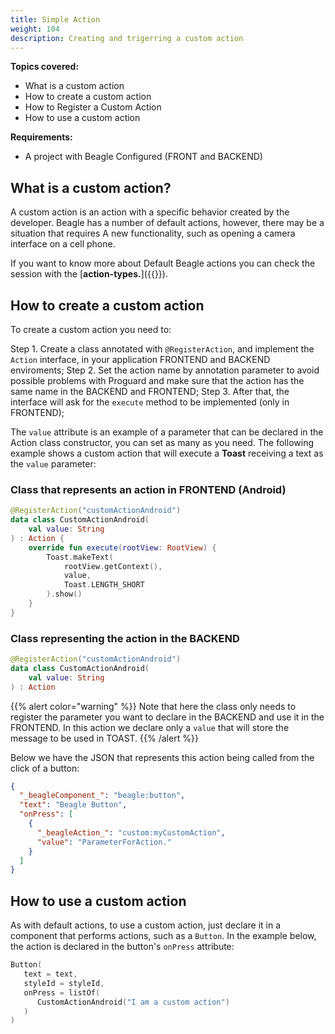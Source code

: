 ```yaml
---
title: Simple Action
weight: 104
description: Creating and trigerring a custom action
---
```


**Topics covered:**

- What is a custom action
- How to create a custom action
- How to Register a Custom Action
- How to use a custom action

**Requirements:**

- A project with Beagle Configured (FRONT and BACKEND)

## What is a custom action?

A custom action is an action with a specific behavior created by the developer. Beagle has a number of default actions, however, there may be a situation that requires A new functionality, such as opening a camera interface on a cell phone.

If you want to know more about Default Beagle actions you can check the session with the [**action-types.**]({{<ref path="/api/actions/overview#action-types" lang="en">}}).

## How to create a custom action

To create a custom action you need to:

Step 1. Create a class annotated with `@RegisterAction`, and implement the `Action` interface, in your application FRONTEND and BACKEND enviroments;
Step 2. Set the action name by annotation parameter to avoid possible problems with Proguard and make sure that the action has the same name in the BACKEND and FRONTEND;
Step 3. After that, the interface will ask for the `execute` method to be implemented (only in FRONTEND);

The `value` attribute is an example of a parameter that can be declared in the Action class constructor, you can set as many as you need.
The following example shows a custom action that will execute a **Toast** receiving a text as the `value` parameter:

### Class that represents an action in FRONTEND (Android)

```kotlin
@RegisterAction("customActionAndroid")
data class CustomActionAndroid(
    val value: String
) : Action {
    override fun execute(rootView: RootView) {
        Toast.makeText(
            rootView.getContext(),
            value,
            Toast.LENGTH_SHORT
        ).show()
    }
}
```

### Class representing the action in the BACKEND

```kotlin
@RegisterAction("customActionAndroid")
data class CustomActionAndroid(
    val value: String
) : Action
```

{{% alert color="warning" %}}
  Note that here the class only needs to register the parameter you want to declare in the BACKEND and use it in the FRONTEND. In this action we declare only a `value` that will store the message to be used in TOAST.
{{% /alert %}}

Below we have the JSON that represents this action being called from the click of a button:

```json
{
  "_beagleComponent_": "beagle:button",
  "text": "Beagle Button",
  "onPress": [
    {
      "_beagleAction_": "custom:myCustomAction",
      "value": "ParameterForAction."
    }
  ]
}
```

## How to use a custom action

As with default actions, to use a custom action, just declare it in a component that performs actions, such as a `Button`.
In the example below, the action is declared in the button's `onPress` attribute:

```kotlin
Button(
   text = text,
   styleId = styleId,
   onPress = listOf(
      CustomActionAndroid("I am a custom action")
   )
)
```
